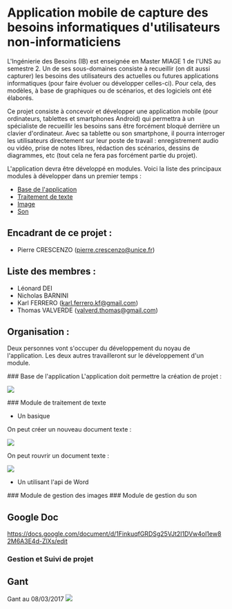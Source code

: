 # Application mobile de capture des besoins informatiques d'utilisateurs non-informaticiens 

  L'Ingénierie des Besoins (IB) est enseignée en Master MIAGE 1 de l'UNS au semestre 2. Un de ses sous-domaines consiste à recueillir (on dit aussi capturer) les besoins des utilisateurs des actuelles ou futures applications informatiques (pour faire évoluer ou développer celles-ci). Pour cela, des modèles, à base de graphiques ou de scénarios, et des logiciels ont été élaborés. 

  Ce projet consiste à concevoir et développer une application mobile (pour ordinateurs, tablettes et smartphones Android) qui permettra à un spécialiste de recueillir les besoins sans être forcément bloqué derrière un clavier d'ordinateur. Avec sa tablette ou son smartphone, il pourra interroger les utilisateurs directement sur leur poste de travail : enregistrement audio ou vidéo, prise de notes libres, rédaction des scénarios, dessins de diagrammes, etc (tout cela ne fera pas forcément partie du projet). 

L'application devra être développé en modules. Voici la liste des principaux modules à développer dans un premier temps : 

* [Base de l'application](#base)
* [Traitement de texte](#texte)
* [Image](#image)
* [Son](#son)



## Encadrant de ce projet :
* Pierre CRESCENZO (pierre.crescenzo@unice.fr)

## Liste des membres :
* Léonard DEI
* Nicholas BARNINI
* Karl FERRERO (karl.ferrero.kf@gmail.com)
* Thomas VALVERDE (valverd.thomas@gmail.com)

## Organisation :
Deux personnes vont s'occuper du développement du noyau de l'application.
Les deux autres travailleront sur le développement d'un module.

<a id="base"/>
### Base de l'application
L'application doit permettre la création de projet :

![](http://i.giphy.com/bbxuvsC29ygNy.gif)

<a id="texte"/>
### Module de traitement de texte

- Un basique

On peut créer un nouveau document texte :

![](http://i.giphy.com/ND8wm1zpEUunm.gif)


On peut rouvrir un document texte :

![](http://i.giphy.com/OeRArdPKuOsEg.gif)

- Un utilisant l'api de Word


<a id="image"/>
### Module de gestion des images


<a id="son"/>
### Module de gestion du son

## Google Doc 
https://docs.google.com/document/d/1FinkuqfGRDSg25VJt2I1DVw4ol1ew82M6A3E4d-ZlXs/edit

### Gestion et Suivi de projet
## Gant
Gant au 08/03/2017
![](https://scontent.xx.fbcdn.net/v/t35.0-12/17200826_10213023687250830_1937669843_o.png?oh=e797d4a3956622c7f6511a18c8de2fc0&oe=58C23E11)
